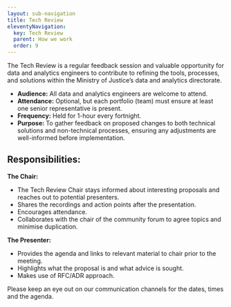 ```yaml
---
layout: sub-navigation
title: Tech Review
eleventyNavigation:
  key: Tech Review
  parent: How we work
  order: 9
---
```


The Tech Review is a regular feedback session and valuable opportunity for data and analytics engineers to contribute to refining the tools, processes, and solutions within the Ministry of Justice’s data and analytics directorate.

* **Audience:** All data and analytics engineers are welcome to attend.
* **Attendance:** Optional, but each portfolio (team) must ensure at least one senior representative is present.
* **Frequency:** Held for 1-hour every fortnight.
* **Purpose:** To gather feedback on proposed changes to both technical solutions and non-technical processes, ensuring any adjustments are well-informed before implementation.

## Responsibilities:

**The Chair:**

* The Tech Review Chair stays informed about interesting proposals and reaches out to potential presenters.
* Shares the recordings and action points after the presentation.
* Encourages attendance.
* Collaborates with the chair of the community forum to agree topics and minimise duplication.

**The Presenter:**

* Provides the agenda and links to relevant material to chair prior to the meeting.
* Highlights what the proposal is and what advice is sought.
* Makes use of RFC/ADR approach.


Please keep an eye out on our communication channels for the dates, times and the agenda.
